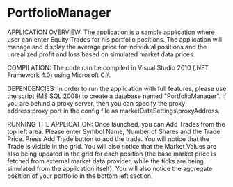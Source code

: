 # PortfolioManager

APPLICATION OVERVIEW:
The application is a sample application where user can enter Equity Trades for his portfolio positions. The application will manage and display the average price for individual positions and the unrealized profit and loss based on simulated market data prices.

COMPILATION:
The code can be compiled in Visual Studio 2010 (.NET Framework 4.0) using Microsoft C#.

DEPENDENCIES:
In order to run the application with full features, please use the script (MS SQL 2008) to create a database named "PortfolioManager". If you are behind a proxy server, then you can specify the proxy address:proxy port in the config file as marketDataSettings\proxyAddress.

RUNNING THE APPLICATION:
Once launched, you can Add Trades from the top left area. Please enter Symbol Name, Number of Shares and the Trade Price. Press Add Trade button to add the trade. You will notice that the Trade is visible in the grid. You will also notice that the Market Values are also being updated in the grid for each position (the base market price is fetched from external market data provider, while the ticks are being simulated from the application itself). You will also notice the aggregate position of your portfolio in the bottom left section.


